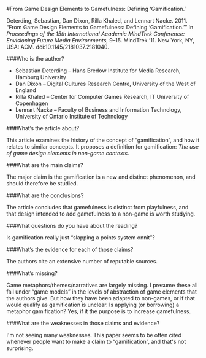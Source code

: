 #From Game Design Elements to Gamefulness: Defining ‘Gamification.’

Deterding, Sebastian, Dan Dixon, Rilla Khaled, and Lennart Nacke. 2011. &ldquo;From Game Design Elements to Gamefulness: Defining ‘Gamification.’&rdquo; In *Proceedings of the 15th International Academic MindTrek Conference: Envisioning Future Media Environments*, 9–15. MindTrek ’11. New York, NY, USA: ACM. doi:10.1145/2181037.2181040.

###Who is the author?

* Sebastian Deterding &ndash; Hans Bredow Institute for Media Research, Hamburg University
* Dan Dixon &ndash; Digital Cultures Research Centre, University of the West of England
* Rilla Khaled &ndash; Center for Computer Games Research, IT University of Copenhagen
* Lennart Nacke &ndash; Faculty of Business and Information Technology, University of Ontario Institute of Technology

###What’s the article about?

This article examines the history of the concept of &ldquo;gamification&rdquo;, and how it relates to similar concepts.  It proposes a definition for gamification: *The use of game design elements in non-game contexts*.

###What are the main claims?

The major claim is the gamification is a new and distinct phenomenon, and should therefore be studied.

###What are the conclusions?

The article concludes that gamefulness is distinct from playfulness, and that design intended to add gamefulness to a non-game is worth studying.

###What questions do you have about the reading?

Is gamification really just &ldquo;slapping a points system onnit&rdquo;?

###What’s the evidence for each of those claims?

The authors cite an extensive number of reputable sources.

###What’s missing?

Game metaphors/themes/narratives are largely missing.  I presume these all fall under &ldquo;game models&rdquo; in the levels of abstraction of game elements that the authors give.  But how they have been adapted to non-games, or if that would qualify as gamification is unclear.  Is applying (or borrowing) a metaphor gamification?  Yes, if it the purpose is to increase gamefulness.

###What are the weaknesses in those claims and evidence?

I'm not seeing many weaknesses.  This paper seems to be often cited whenever people want to make a claim to &ldquo;gamification&rdquo;, and that's not surprising.





